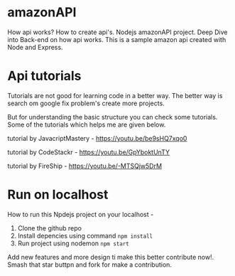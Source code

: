 # amazonAPI
How api works? How to create api's. Nodejs amazonAPI project. Deep Dive into Back-end on how api works. This is a sample amazon api created with Node and Express.

# Api tutorials

Tutorials are not good for learning code in a better way. The better way is search om google fix problem's create more projects. 

But for understanding the basic structure you can check some tutorials. Some of the tutorials which helps me are given below.

tutorial by JavacriptMastery -  https://youtu.be/be9sHQ7xqo0

tutorial by CodeStackr - https://youtu.be/GpYboktUnTY

tutorial by FireShip - https://youtu.be/-MTSQjw5DrM

# Run on localhost

How to run this Npdejs project on your localhost - 

1. Clone the github repo
2. Install depencies using command `npm install`
3. Run project using nodemon `npm start`

Add new features and more design ti make this better contribute now!. Smash that star buttpn and fork for make a contribution.

